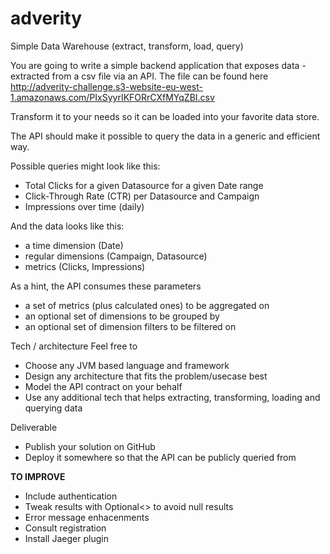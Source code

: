 # adverity
Simple Data Warehouse (extract, transform, load, query)

You are going to write a simple backend application that exposes data - extracted from a csv file via an API.
The file can be found here
http://adverity-challenge.s3-website-eu-west-1.amazonaws.com/PIxSyyrIKFORrCXfMYqZBI.csv

Transform it to your needs so it can be loaded into your favorite data store.

The API should make it possible to query the data in a generic and efficient way.

Possible queries might look like this:
- Total Clicks for a given Datasource for a given Date range
- Click-Through Rate (CTR) per Datasource and Campaign
- Impressions over time (daily)

And the data looks like this:
- a time dimension (Date)
- regular dimensions (Campaign, Datasource)
- metrics (Clicks, Impressions)

As a hint, the API consumes these parameters
- a set of metrics (plus calculated ones) to be aggregated on
- an optional set of dimensions to be grouped by
- an optional set of dimension filters to be filtered on

Tech / architecture
Feel free to
- Choose any JVM based language and framework
- Design any architecture that fits the problem/usecase best
- Model the API contract on your behalf
- Use any additional tech that helps extracting, transforming, loading and querying data

Deliverable
- Publish your solution on GitHub
- Deploy it somewhere so that the API can be publicly queried from



**TO IMPROVE**
- Include authentication
- Tweak results with Optional<> to avoid null results
- Error message enhacenments
- Consult registration
- Install Jaeger plugin
